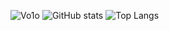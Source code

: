 ![Vo1o](https://github-readme-streak-stats.herokuapp.com/?user=Vo1o&theme=react&border=61dafb&hide_border=TRUE) 
![GitHub stats](https://github-readme-stats.vercel.app/api?username=Vo1o&show_icons=true&theme=react) 
![Top Langs](https://github-readme-stats.vercel.app/api/top-langs/?username=Vo1o&hide=TeX&layout=compact&theme=react) 
